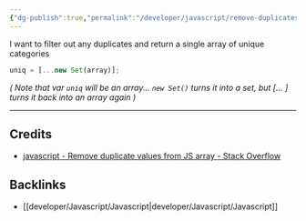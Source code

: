 ```yaml
---
{"dg-publish":true,"permalink":"/developer/javascript/remove-duplicates-in-array/","noteIcon":""}
---
```


I want to filter out any duplicates and return a single array of unique categories

```javascript
uniq = [...new Set(array)];
```

_( Note that var `uniq` will be an array... `new Set()` turns it into a set, but [... ] turns it back into an array again )_

---
## Credits
- [javascript - Remove duplicate values from JS array - Stack Overflow](https://stackoverflow.com/questions/9229645/remove-duplicate-values-from-js-array)

## Backlinks
- [[developer/Javascript/Javascript\|developer/Javascript/Javascript]]